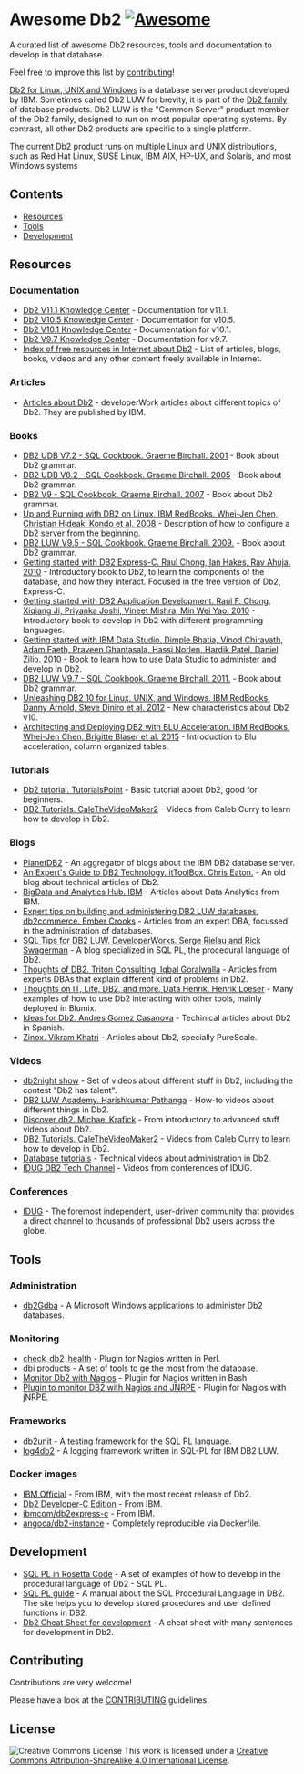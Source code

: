 # Awesome Db2 [![Awesome](https://awesome.re/badge.svg)](https://awesome.re)

A curated list of awesome Db2 resources, tools and documentation to develop in that database.

Feel free to improve this list by [contributing](CONTRIBUTING.md)!

[Db2 for Linux, UNIX and Windows](https://en.wikipedia.org/wiki/Db2_(Formerly_Db2_for_LUW)) is a database server product developed by IBM. Sometimes called Db2 LUW for brevity, it is part of the [Db2 family](https://en.wikipedia.org/wiki/IBM_Db2_Family) of database products. Db2 LUW is the "Common Server" product member of the Db2 family, designed to run on most popular operating systems. By contrast, all other Db2 products are specific to a single platform.

The current Db2 product runs on multiple Linux and UNIX distributions, such as Red Hat Linux, SUSE Linux, IBM AIX, HP-UX, and Solaris, and most Windows systems


## Contents
- [Resources](#resources)
- [Tools](#tools)
- [Development](#development)

## Resources

### Documentation
- [Db2 V11.1 Knowledge Center](https://www.ibm.com/support/knowledgecenter/en/SSEPGG_11.1.0/) - Documentation for v11.1.
- [Db2 V10.5 Knowledge Center](https://www.ibm.com/support/knowledgecenter/en/SSEPGG_10.5.0/) - Documentation for v10.5.
- [Db2 V10.1 Knowledge Center](https://www.ibm.com/support/knowledgecenter/en/SSEPGG_10.1.0/) - Documentation for v10.1.
- [Db2 V9.7 Knowledge Center](https://www.ibm.com/support/knowledgecenter/en/SSEPGG_9.7.0/) - Documentation for v9.7.
- [Index of free resources in Internet about Db2](https://github.com/angoca/db2-index/wiki) - List of articles, blogs, books, videos and any other content freely available in Internet.

### Articles
- [Articles about Db2](https://www.ibm.com/developerworks/views/global/libraryview.jsp?site_id=1&contentarea_by=Information%20management&sort_by=Date&sort_order=2&start=1&end=100&topic_by=-1&product_by=P:DB2%20for%20Linux%20and%20UNIX%20and%20Windows&type_by=Articles&show_abstract=true&search_by=db2&industry_by=-1&series_title_by=) - developerWork articles about different topics of Db2. They are published by IBM.

### Books
- [DB2 UDB V7.2 - SQL Cookbook. Graeme Birchall. 2001](https://drive.google.com/file/d/0B86nuTd5nMTKZzQtaTVTLUZ5ckE/view?usp=sharing) - Book about Db2 grammar.
- [DB2 UDB V8.2 - SQL Cookbook. Graeme Birchall. 2005](https://drive.google.com/file/d/0B86nuTd5nMTKS3ItN25IX2djTGc/view?usp=sharing) - Book about Db2 grammar.
- [DB2 V9 - SQL Cookbook. Graeme Birchall. 2007](https://drive.google.com/file/d/0B86nuTd5nMTKNFR1SU9PZkN6MnM/view?usp=sharing) - Book about Db2 grammar.
- [Up and Running with DB2 on Linux. IBM RedBooks. Whei-Jen Chen, Christian Hideaki Kondo et al. 2008](http://www.redbooks.ibm.com/abstracts/sg246899.html) - Description of how to configure a Db2 server from the beginning.
- [DB2 LUW V9.5 - SQL Cookbook. Graeme Birchall. 2009.](https://drive.google.com/file/d/0B86nuTd5nMTKdzBkS01nUlZwYXc/view?usp=sharing) - Book about Db2 grammar.
- [Getting started with DB2 Express-C. Raul Chong, Ian Hakes, Rav Ahuja. 2010](https://www.ibm.com/developerworks/community/wikis/home?lang=en_us#!/wiki/Big%20Data%20University/page/FREE%20eBook%20-%20Getting%20Started%20with%20DB2%20Express-C) - Introductory book to Db2, to learn the components of the database, and how they interact. Focused in the free version of Db2, Express-C.
- [Getting started with DB2 Application Development. Raul F. Chong, Xiqiang Ji, Priyanka Joshi, Vineet Mishra, Min Wei Yao. 2010](https://www.ibm.com/developerworks/community/wikis/home?lang=en_us#!/wiki/Big%20Data%20University/page/FREE%20ebook%20-%20Getting%20Started%20with%20DB2%20Application%20Development) - Introductory book to develop in Db2 with different programming languages.
- [Getting started with IBM Data Studio. Dimple Bhatia, Vinod Chirayath, Adam Faeth, Praveen Ghantasala, Hassi Norlen, Hardik Patel, Daniel Zilio. 2010](https://www.ibm.com/developerworks/community/wikis/home?lang=en_us#!/wiki/Big%20Data%20University/page/FREE%20ebook%20-%20Getting%20Started%20with%20IBM%20Data%20Studio%20for%20DB2) - Book to learn how to use Data Studio to administer and develop in Db2.
- [DB2 LUW V9.7 - SQL Cookbook. Graeme Birchall. 2011.](https://drive.google.com/file/d/0B86nuTd5nMTKd190MFptUEtoYXc/view?usp=sharing) - Book about Db2 grammar.
- [Unleashing DB2 10 for Linux, UNIX, and Windows. IBM RedBooks. Danny Arnold, Steve Diniro et al. 2012](http://www.redbooks.ibm.com/abstracts/sg248032.html) - New characteristics about Db2 v10.
- [Architecting and Deploying DB2 with BLU Acceleration. IBM RedBooks. Whei-Jen Chen, Brigitte Blaser et al. 2015](http://www.redbooks.ibm.com/abstracts/sg248212.html) - Introduction to Blu acceleration, column organized tables.

### Tutorials
- [Db2 tutorial. TutorialsPoint](https://www.tutorialspoint.com/db2/) - Basic tutorial about Db2, good for beginners.
- [DB2 Tutorials. CaleTheVideoMaker2](https://www.youtube.com/playlist?list=PL_c9BZzLwBRLiGEdFSOvCOr-V0kSs_hQM) - Videos from Caleb Curry to learn how to develop in Db2.

### Blogs
- [PlanetDB2](http://www.planetdb2.com/) - An aggregator of blogs about the IBM DB2 database server.
- [An Expert's Guide to DB2 Technology. itToolBox. Chris Eaton.](http://it.toolbox.com/blogs/db2luw/) - An old blog about technical articles of Db2.
- [BigData and Analytics Hub. IBM](http://www.ibmbigdatahub.com/tag/292) - Articles about Data Analytics from IBM.
- [Expert tips on building and administering DB2 LUW databases. db2commerce. Ember Crooks](http://datageek.blog/) - Articles from an expert DBA, focussed in the administration of databases.
- [SQL Tips for DB2 LUW. DeveloperWorks. Serge Rielau and Rick Swagerman](https://www.ibm.com/developerworks/community/blogs/SQLTips4DB2LUW/) - A blog specialized in SQL PL, the procedural language of Db2.
- [Thoughts of DB2. Triton Consulting. Iqbal Goralwalla](http://blog.triton.co.uk/) - Articles from experts DBAs that explain different kind of problems in Db2.
- [Thoughts on IT, Life, DB2, and more. Data Henrik. Henrik Loeser](http://blog.4loeser.net) - Many examples of how to use Db2 interacting with other tools, mainly deployed in Blumix.
- [Ideas for Db2. Andres Gomez Casanova](http://angocadb2.blogspot.com) - Techinical articles about Db2 in Spanish.
- [Zinox. Vikram Khatri](http://www.zinox.com/) - Articles about Db2, specially PureScale.

### Videos
- [db2night show](https://www.dbisoftware.com/db2nightshow/) - Set of videos about different stuff in Db2, including the contest "Db2 has talent".
- [DB2 LUW Academy. Harishkumar Pathanga](https://www.youtube.com/user/DB2LUWAcademy/videos) - How-to videos about different things in Db2.
- [Discover db2. Michael Krafick](https://www.youtube.com/DISCOVERDB2) - From introductory to advanced stuff videos about Db2.
- [DB2 Tutorials. CaleTheVideoMaker2](https://www.youtube.com/playlist?list=PL_c9BZzLwBRLiGEdFSOvCOr-V0kSs_hQM) - Videos from Caleb Curry to learn how to develop in Db2.
- [Database tutorials](https://www.youtube.com/channel/UCo0cIzR_TbMzU5wHQmbTjxQ) - Technical videos about administration in Db2.
- [IDUG DB2 Tech Channel](https://www.brighttalk.com/channel/7637/idug-db2-tech-channel) - Videos from conferences of IDUG.

### Conferences
- [IDUG](https://www.idug.org/) - The foremost independent, user-driven community that provides a direct channel to thousands of professional Db2 users across the globe.

## Tools

### Administration
- [db2Gdba](https://www.db2gdba.com/) - A Microsoft Windows applications to administer Db2 databases.

### Monitoring
- [check_db2_health](https://labs.consol.de/nagios/check_db2_health/) - Plugin for Nagios written in Perl.
- [dbi products](https://www.dbisoftware.com/products.php) - A set of tools to ge the most from the database.
- [Monitor Db2 with Nagios](https://angoca.github.io/monitor-db2-with-nagios/) - Plugin for Nagios written in Bash.
- [Plugin to monitor DB2 with Nagios and JNRPE](https://github.com/angoca/db2-jnrpe) - Plugin for Nagios with jNRPE.

### Frameworks
- [db2unit](https://angoca.github.io/db2unit/) - A testing framework for the SQL PL language.
- [log4db2](https://angoca.github.io/log4db2/) - A logging framework written in SQL-PL for IBM DB2 LUW.

### Docker images
- [IBM Official](https://www.ibm.com/account/reg/us-en/signup?formid=urx-19888) - From IBM, with the most recent release of Db2.
- [Db2 Developer-C Edition](https://store.docker.com/images/db2-developer-c-edition) - From IBM.
- [ibmcom/db2express-c](https://hub.docker.com/r/ibmcom/db2express-c/) - From IBM.
- [angoca/db2-instance](https://hub.docker.com/r/angoca/db2-instance) - Completely reproducible via Dockerfile.

## Development

- [SQL PL in Rosetta Code](http://www.rosettacode.org/wiki/Category:SQL_PL) - A set of examples of how to develop in the procedural language of Db2 - SQL PL.
- [SQL PL guide](http://www.sqlpl-guide.com/) - A manual about the SQL Procedural Language in DB2. The site helps you to develop stored procedures and user defined functions in DB2.
- [Db2 Cheat Sheet for development](https://github.com/angoca/db2-cheat-sheet/blob/master/Db2CheatSheetForDev.pdf) - A cheat sheet with many sentences for development in Db2.

## Contributing

Contributions are very welcome!

Please have a look at the [CONTRIBUTING](CONTRIBUTING.md) guidelines.

## License

![Creative Commons License](https://upload.wikimedia.org/wikipedia/commons/d/d0/CC-BY-SA_icon.svg) This work is licensed under a [Creative Commons Attribution-ShareAlike 4.0 International License](http://creativecommons.org/licenses/by-sa/4.0/).
